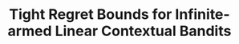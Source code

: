 ---
title: "Tight Regret Bounds for Infinite-armed Linear Contextual Bandits"
authors: 'Yingkai Li, Yining Wang, Xi Chen, Yuan Zhou'
type: '1' #1:conference; 2:journal; 3:both
year: '2021'
conference: 'International Conference on Artificial Intelligence and Statistics'
acronym: 'AISTATS'
link: 'https://arxiv.org/abs/1905.01435'
---